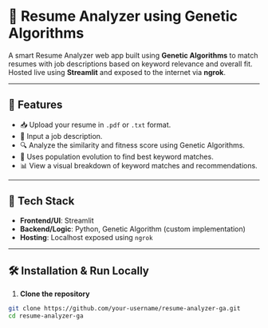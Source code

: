 # 📄 Resume Analyzer using Genetic Algorithms

A smart Resume Analyzer web app built using **Genetic Algorithms** to match resumes with job descriptions based on keyword relevance and overall fit. Hosted live using **Streamlit** and exposed to the internet via **ngrok**.

---

## 🧠 Features

- 📥 Upload your resume in `.pdf` or `.txt` format.
- 📝 Input a job description.
- 🔍 Analyze the similarity and fitness score using Genetic Algorithms.
- 🧬 Uses population evolution to find best keyword matches.
- 📊 View a visual breakdown of keyword matches and recommendations.

---

## 🔧 Tech Stack

- **Frontend/UI**: Streamlit
- **Backend/Logic**: Python, Genetic Algorithm (custom implementation)
- **Hosting**: Localhost exposed using `ngrok`

---

## 🛠️ Installation & Run Locally

1. **Clone the repository**

```bash
git clone https://github.com/your-username/resume-analyzer-ga.git
cd resume-analyzer-ga
